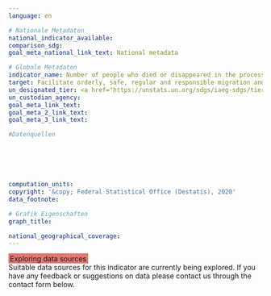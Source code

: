 ```yaml
---
language: en

# Nationale Metadaten
national_indicator_available: 
comparison_sdg: 
goal_meta_national_link_text: National metadata

# Globale Metadaten
indicator_name: Number of people who died or disappeared in the process of migration towards an international destination
target: Facilitate orderly, safe, regular and responsible migration and mobility of people, including through the implementation of planned and well-managed migration policies
un_designated_tier: <a href="https://unstats.un.org/sdgs/iaeg-sdgs/tier-classification/" title="Click here for more information on the UN tier classification."></a>
un_custodian_agency: 
goal_meta_link_text: 
goal_meta_2_link_text: 
goal_meta_3_link_text: 

#Datenquellen






computation_units: 
copyright: '&copy; Federal Statistical Office (Destatis), 2020'
data_footnote: 

# Grafik Eigenschaften
graph_title: 

national_geographical_coverage: 
---
```


<span style="background-color:#E27874;padding-bottom: 1px;padding-top: 2px;padding-left: 3px;padding-right: 3px;"> Exploring data sources </span><br>
Suitable data sources for this indicator are currently being explored.
If you have any feedback or suggestions on data please contact us through the contact form below.